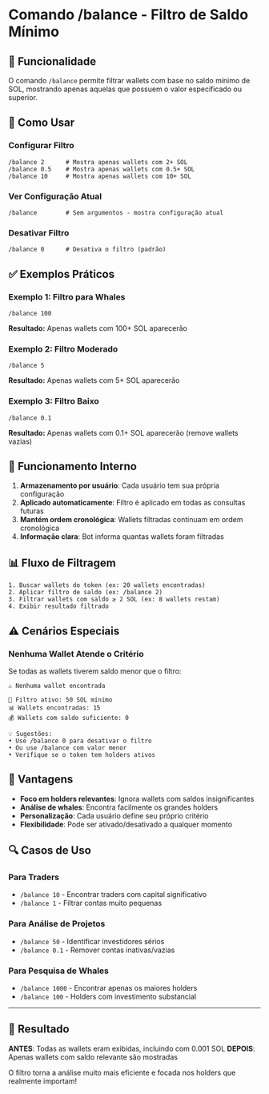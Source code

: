 # Comando /balance - Filtro de Saldo Mínimo

## 🎯 Funcionalidade

O comando `/balance` permite filtrar wallets com base no saldo mínimo de SOL, mostrando apenas aquelas que possuem o valor especificado ou superior.

## 📝 Como Usar

### Configurar Filtro
```
/balance 2      # Mostra apenas wallets com 2+ SOL
/balance 0.5    # Mostra apenas wallets com 0.5+ SOL
/balance 10     # Mostra apenas wallets com 10+ SOL
```

### Ver Configuração Atual
```
/balance        # Sem argumentos - mostra configuração atual
```

### Desativar Filtro
```
/balance 0      # Desativa o filtro (padrão)
```

## ✅ Exemplos Práticos

### Exemplo 1: Filtro para Whales
```
/balance 100
```
**Resultado:** Apenas wallets com 100+ SOL aparecerão

### Exemplo 2: Filtro Moderado  
```
/balance 5
```
**Resultado:** Apenas wallets com 5+ SOL aparecerão

### Exemplo 3: Filtro Baixo
```
/balance 0.1
```
**Resultado:** Apenas wallets com 0.1+ SOL aparecerão (remove wallets vazias)

## 🔧 Funcionamento Interno

1. **Armazenamento por usuário**: Cada usuário tem sua própria configuração
2. **Aplicado automaticamente**: Filtro é aplicado em todas as consultas futuras
3. **Mantém ordem cronológica**: Wallets filtradas continuam em ordem cronológica
4. **Informação clara**: Bot informa quantas wallets foram filtradas

## 📊 Fluxo de Filtragem

```
1. Buscar wallets do token (ex: 20 wallets encontradas)
2. Aplicar filtro de saldo (ex: /balance 2)
3. Filtrar wallets com saldo ≥ 2 SOL (ex: 8 wallets restam)
4. Exibir resultado filtrado
```

## ⚠️ Cenários Especiais

### Nenhuma Wallet Atende o Critério
Se todas as wallets tiverem saldo menor que o filtro:
```
⚠️ Nenhuma wallet encontrada

🎯 Filtro ativo: 50 SOL mínimo
📊 Wallets encontradas: 15
💰 Wallets com saldo suficiente: 0

💡 Sugestões:
• Use /balance 0 para desativar o filtro
• Ou use /balance com valor menor
• Verifique se o token tem holders ativos
```

## 🚀 Vantagens

- **Foco em holders relevantes**: Ignora wallets com saldos insignificantes
- **Análise de whales**: Encontra facilmente os grandes holders
- **Personalização**: Cada usuário define seu próprio critério
- **Flexibilidade**: Pode ser ativado/desativado a qualquer momento

## 🔍 Casos de Uso

### Para Traders
- `/balance 10` - Encontrar traders com capital significativo
- `/balance 1` - Filtrar contas muito pequenas

### Para Análise de Projetos
- `/balance 50` - Identificar investidores sérios
- `/balance 0.1` - Remover contas inativas/vazias

### Para Pesquisa de Whales
- `/balance 1000` - Encontrar apenas os maiores holders
- `/balance 100` - Holders com investimento substancial

---

## 🎉 Resultado

**ANTES**: Todas as wallets eram exibidas, incluindo com 0.001 SOL
**DEPOIS**: Apenas wallets com saldo relevante são mostradas

O filtro torna a análise muito mais eficiente e focada nos holders que realmente importam!

